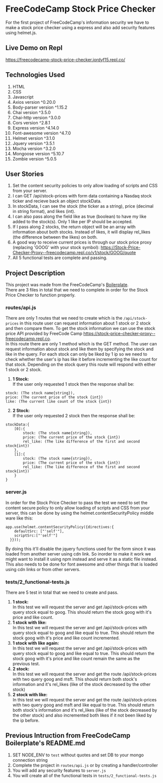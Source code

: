 # FreeCodeCamp Stock Price Checker
For the first project of FreeCodeCamp's information security we have to make a stock price checker using a express and also add security features using helmet.js.

## Live Demo on Repl
https://freecodecamp-stock-price-checker.jordyf15.repl.co/

## Technologies Used
1. HTML
2. CSS
3. Javascript
4. Axios version ^0.20.0
5. Body-parser version ^1.15.2
6. Chai version ^3.5.0
7. Chai-http version ^3.0.0
8. Cors version ^2.8.1
9. Express version ^4.14.0
10. Font-awesome version ^4.7.0
11. Helmet version ^3.1.0
12. Jquery version ^3.5.1
13. Mocha version ^3.2.0
14. Mongoose version ^5.10.7
15. Zombie version ^5.0.5

## User Stories
1. Set the content security policies to only allow loading of scripts and CSS from your server.
2. I can GET /api/stock-prices with form data containing a Nasdaq stock ticker and recieve back an object stockData.
3. In stockData, I can see the stock (the ticker as a string), price (decimal in string format), and likes (int).
4. I can also pass along the field like as true (boolean) to have my like added to the stock(s). Only 1 like per IP should be accepted.
5. If I pass along 2 stocks, the return object will be an array with information about both stocks. Instead of likes, it will display rel_likes (the difference between the likes) on both.
6. A good way to receive current prices is through our stock price proxy (replacing 'GOOG' with your stock symbol): https://Stock-Price-Checker-Proxy--freecodecamp.repl.co/v1/stock/GOOG/quote
7. All 5 functional tests are complete and passing.


## Project Description
This project was made from the FreeCodeCamp's [Boilerplate](https://repl.it/github/freeCodeCamp/boilerplate-project-stockchecker).  
There are 3 files in total that we need to complete in order for the Stock Price Checker to function properly. 
### routes/api.js
There are only 1 routes that we need to create which is the `/api/stock-prices` in this route user can request information about 1 stock or 2 stock and then compare them. To get the stock information we can use the stock price API provided by FreeCode Camp https://stock-price-checker-proxy--freecodecamp.repl.co.  
In this route there are only 1 method which is the GET method. The user can request information about stock and like them by specifying the stock and like in the query. For each stock can only be liked by 1 ip so we need to check whether the user's ip has like it before incrementing the like count for that stock. Depending on the stock query this route will respond with either 1 stock or 2 stock.  
1. **1 Stock:**  
If the user only requested 1 stock then the response shall be:   
```
stock: (The stock name{string}),  
price: (The current price of the stock {int})  
like: (The current like count of the stock {int})  
```
2. **2 Stock:**  
If the user only requested 2 stock then the response shall be:
```
stockData:{
    [0]:{
        stock: (The stock name{string}),
        price: (The current price of the stock {int})
        rel_like: (The like difference of the first and second stock{int})
    },
    [1]:{
        stock: (The stock name{string}),
        price: (The current price of the stock {int})
        rel_like: (The like difference of the first and second stock{int})
    }
}
```

### server.js
In order for the Stock Price Checker to pass the test we need to set the content secure policy to only allow loading of scripts and CSS from your server, this can be done by using the helmet.contentSecurityPolicy middle ware like this:  
```
app.use(helmet.contentSecurityPolicy({directives:{
    defaultSrc: ["'self'"],
    scriptSrc:["'self'"]
  }}));
```
  By doing this it'll disable the jquery functions used for the form since it was loaded from another server using cdn link. So inorder to make it work we might want to install it using npm instead and serve it as a static file instead. This also needs to be done for font awesome and other things that is loaded using cdn links or from other servers.

### tests/2_functional-tests.js
There are 5 test in total that we need to create and pass. 
1. **1 stock:**  
In this test we will request the server and get /api/stock-prices with query stock equal to goog. This should return the stock goog with it's price and like count.
2. **1 stock with like:**  
In this test we will request the server and get /api/stock-prices with query stock equal to goog and like equal to true. This should return the stock goog with it's price and like count incremented.
3. **1 stock with like again:**  
In this test we will request the server and get /api/stock-prices with query stock equal to goog and like equal to true. This should return the stock goog with it's price and like count remain the same as the previous test.
4. **2 stock:**  
In this test we will request the server and get the route /api/stock-prices with two query goog and msft. This should return both stock's information and it's rel_likes (like of the stock decreased by the other stock)
5. **2 stock with like:**  
In this test we will request the server and get the route /api/stock-prices with two query goog and msft and like equal to true. This should return both stock's information and it's rel_likes (like of the stock decreased by the other stock) and also incremented both likes if it not been liked by the ip before.

## Previous Intruction from FreeCodeCamp Boilerplate's README.md
1. SET NODE_ENV to `test` without quotes and set DB to your mongo connection string
2. Complete the project in `routes/api.js` or by creating a handler/controller
3. You will add any security features to `server.js`
4. You will create all of the functional tests in `tests/2_functional-tests.js`


